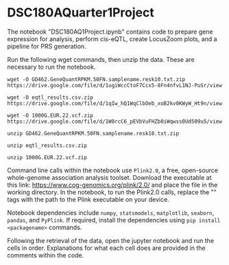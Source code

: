 # DSC180AQuarter1Project

The notebook "DSC180AQ1Project.ipynb" contains code to prepare gene expression for analysis, perform cis-eQTL, create LocusZoom plots, and a pipeline for PRS generation.

Run the following wget commands, then unzip the data. These are necessary to run the notebook.

```
wget -O GD462.GeneQuantRPKM.50FN.samplename.resk10.txt.zip https://drive.google.com/file/d/1ugiWccCtoF7Ccx5-8Fn4nfvL1NJ-PuSr/view

wget -O eqtl_results.csv.zip https://drive.google.com/file/d/1qIw_hQ1WqClbOeb_xoB2kv0KWyW_Ht9n/view

wget -O 1000G.EUR.22.vcf.zip https://drive.google.com/file/d/1W8rcC6_pEVbVuFHZb0iWqwss0Ud509u5/view

unzip GD462.GeneQuantRPKM.50FN.samplename.resk10.txt.zip

unzip eqtl_results.csv.zip

unzip 1000G.EUR.22.vcf.zip
```

Command line calls within the notebook use `Plink2.0`, a free, open-source whole-genome association analysis toolset. Download the executable at this link: https://www.cog-genomics.org/plink/2.0/ and place the file in the working directory. In the notebook, to run the Plink2.0 calls, replace the "<PATH TO PLINK EXEC>" tags with the path to the Plink executable on your device.

Notebook dependencies include `numpy`, `statsmodels`, `matplotlib`, `seaborn`, `pandas`, and `PyPlink`. If required, install the dependencies using `pip install <packagename>` commands.

Following the retrieval of the data, open the jupyter notebook and run the cells in order. Explanations for what each cell does are provided in the comments within the code.
